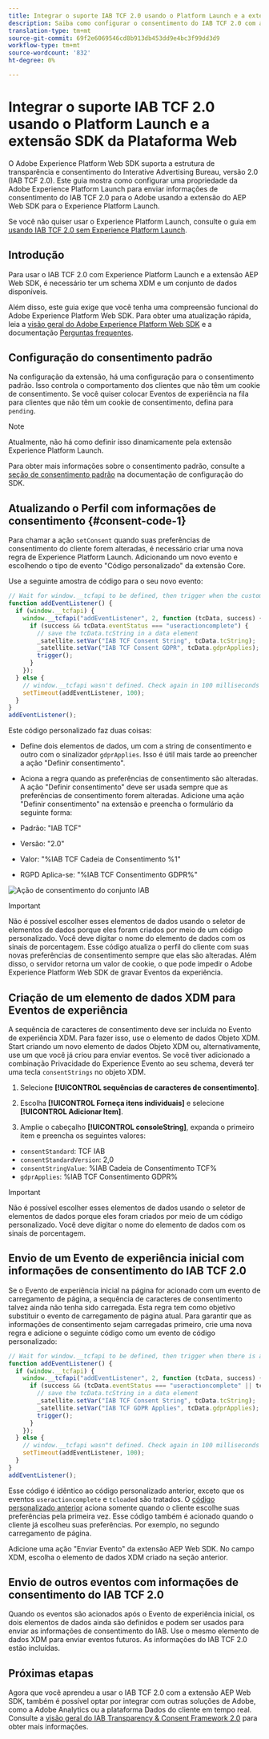 ```yaml
---
title: Integrar o suporte IAB TCF 2.0 usando o Platform Launch e a extensão SDK da plataforma Web
description: Saiba como configurar o consentimento do IAB TCF 2.0 com a Adobe Experience Platform Launch e a extensão do Adobe Experience Platform Web SDK.
translation-type: tm+mt
source-git-commit: 69f2e6069546cd8b913db453dd9e4bc3f99dd3d9
workflow-type: tm+mt
source-wordcount: '832'
ht-degree: 0%

---
```



# Integrar o suporte IAB TCF 2.0 usando o Platform Launch e a extensão SDK da Plataforma Web

O Adobe Experience Platform Web SDK suporta a estrutura de transparência e consentimento do Interative Advertising Bureau, versão 2.0 (IAB TCF 2.0). Este guia mostra como configurar uma propriedade da Adobe Experience Platform Launch para enviar informações de consentimento do IAB TCF 2.0 para o Adobe usando a extensão do AEP Web SDK para o Experience Platform Launch.

Se você não quiser usar o Experience Platform Launch, consulte o guia em [usando IAB TCF 2.0 sem Experience Platform Launch](./without-launch.md).

## Introdução

Para usar o IAB TCF 2.0 com Experience Platform Launch e a extensão AEP Web SDK, é necessário ter um schema XDM e um conjunto de dados disponíveis.

Além disso, este guia exige que você tenha uma compreensão funcional do Adobe Experience Platform Web SDK. Para obter uma atualização rápida, leia a [visão geral do Adobe Experience Platform Web SDK](../../home.md) e a documentação [Perguntas frequentes](../../web-sdk-faq.md).

## Configuração do consentimento padrão

Na configuração da extensão, há uma configuração para o consentimento padrão. Isso controla o comportamento dos clientes que não têm um cookie de consentimento. Se você quiser colocar Eventos de experiência na fila para clientes que não têm um cookie de consentimento, defina para `pending`.

>[!NOTE]
>
>Atualmente, não há como definir isso dinamicamente pela extensão Experience Platform Launch.

Para obter mais informações sobre o consentimento padrão, consulte a [seção de consentimento padrão](../../fundamentals/configuring-the-sdk.md#default-consent) na documentação de configuração do SDK.

## Atualizando o Perfil com informações de consentimento {#consent-code-1}

Para chamar a ação `setConsent` quando suas preferências de consentimento do cliente forem alteradas, é necessário criar uma nova regra de Experience Platform Launch. Adicionando um novo evento e escolhendo o tipo de evento &quot;Código personalizado&quot; da extensão Core.

Use a seguinte amostra de código para o seu novo evento:

```javascript
// Wait for window.__tcfapi to be defined, then trigger when the customer has completed their consent and preferences.
function addEventListener() {
  if (window.__tcfapi) {
    window.__tcfapi("addEventListener", 2, function (tcData, success) {
      if (success && tcData.eventStatus === "useractioncomplete") {
        // save the tcData.tcString in a data element
        _satellite.setVar("IAB TCF Consent String", tcData.tcString);
        _satellite.setVar("IAB TCF Consent GDPR", tcData.gdprApplies);
        trigger();
      }
    });
  } else {
    // window.__tcfapi wasn't defined. Check again in 100 milliseconds
    setTimeout(addEventListener, 100);
  }
}
addEventListener();
```

Este código personalizado faz duas coisas:

* Define dois elementos de dados, um com a string de consentimento e outro com o sinalizador `gdprApplies`. Isso é útil mais tarde ao preencher a ação &quot;Definir consentimento&quot;.

* Aciona a regra quando as preferências de consentimento são alteradas. A ação &quot;Definir consentimento&quot; deve ser usada sempre que as preferências de consentimento forem alteradas. Adicione uma ação &quot;Definir consentimento&quot; na extensão e preencha o formulário da seguinte forma:

* Padrão: &quot;IAB TCF&quot;
* Versão: &quot;2.0&quot;
* Valor: &quot;%IAB TCF Cadeia de Consentimento %1&quot;
* RGPD Aplica-se: &quot;%IAB TCF Consentimento GDPR%&quot;

![Ação de consentimento do conjunto IAB](../../../assets/iab_set_consent_action.png)

>[!IMPORTANT]
>
>Não é possível escolher esses elementos de dados usando o seletor de elementos de dados porque eles foram criados por meio de um código personalizado. Você deve digitar o nome do elemento de dados com os sinais de porcentagem. Esse código atualiza o perfil do cliente com suas novas preferências de consentimento sempre que elas são alteradas. Além disso, o servidor retorna um valor de cookie, o que pode impedir o Adobe Experience Platform Web SDK de gravar Eventos da experiência.

## Criação de um elemento de dados XDM para Eventos de experiência

A sequência de caracteres de consentimento deve ser incluída no Evento de experiência XDM. Para fazer isso, use o elemento de dados Objeto XDM. Start criando um novo elemento de dados Objeto XDM ou, alternativamente, use um que você já criou para enviar eventos. Se você tiver adicionado a combinação Privacidade do Experience Evento ao seu schema, deverá ter uma tecla `consentStrings` no objeto XDM.

1. Selecione **[!UICONTROL sequências de caracteres de consentimento]**.

1. Escolha **[!UICONTROL Forneça itens individuais]** e selecione **[!UICONTROL Adicionar Item]**.

1. Amplie o cabeçalho **[!UICONTROL consoleString]**, expanda o primeiro item e preencha os seguintes valores:

* `consentStandard`: TCF IAB
* `consentStandardVersion`: 2,0
* `consentStringValue`: %IAB Cadeia de Consentimento TCF%
* `gdprApplies`: %IAB TCF Consentimento GDPR%

>[!IMPORTANT]
>
>Não é possível escolher esses elementos de dados usando o seletor de elementos de dados porque eles foram criados por meio de um código personalizado. Você deve digitar o nome do elemento de dados com os sinais de porcentagem.

## Envio de um Evento de experiência inicial com informações de consentimento do IAB TCF 2.0

Se o Evento de experiência inicial na página for acionado com um evento de carregamento de página, a sequência de caracteres de consentimento talvez ainda não tenha sido carregada. Esta regra tem como objetivo substituir o evento de carregamento de página atual. Para garantir que as informações de consentimento sejam carregadas primeiro, crie uma nova regra e adicione o seguinte código como um evento de código personalizado:

```javascript
// Wait for window.__tcfapi to be defined, then trigger when there is a consent string
function addEventListener() {
  if (window.__tcfapi) {
    window.__tcfapi("addEventListener", 2, function (tcData, success) {
      if (success && (tcData.eventStatus === "useractioncomplete" || tcData.eventStatus === "tcloaded")) {
        // save the tcData.tcString in a data element
        _satellite.setVar("IAB TCF Consent String", tcData.tcString);
        _satellite.setVar("IAB TCF GDPR Applies", tcData.gdprApplies);
        trigger();
      }
    });
  } else {
    // window.__tcfapi wasn"t defined. Check again in 100 milliseconds
    setTimeout(addEventListener, 100);
  }
}
addEventListener();
```

Esse código é idêntico ao código personalizado anterior, exceto que os eventos `useractioncomplete` e `tcloaded` são tratados. O [código personalizado anterior](#consent-code-1) aciona somente quando o cliente escolhe suas preferências pela primeira vez. Esse código também é acionado quando o cliente já escolheu suas preferências. Por exemplo, no segundo carregamento de página.

Adicione uma ação &quot;Enviar Evento&quot; da extensão AEP Web SDK. No campo XDM, escolha o elemento de dados XDM criado na seção anterior.

## Envio de outros eventos com informações de consentimento do IAB TCF 2.0

Quando os eventos são acionados após o Evento de experiência inicial, os dois elementos de dados ainda são definidos e podem ser usados para enviar as informações de consentimento do IAB. Use o mesmo elemento de dados XDM para enviar eventos futuros. As informações do IAB TCF 2.0 estão incluídas.

## Próximas etapas

Agora que você aprendeu a usar o IAB TCF 2.0 com a extensão AEP Web SDK, também é possível optar por integrar com outras soluções de Adobe, como a Adobe Analytics ou a plataforma Dados do cliente em tempo real. Consulte a [visão geral do IAB Transparency &amp; Consent Framework 2.0](./overview.md) para obter mais informações.
